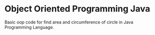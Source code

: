 # Object Oriented Programming Java
Basic oop code for find area and circumference of circle in Java Programming Language.
